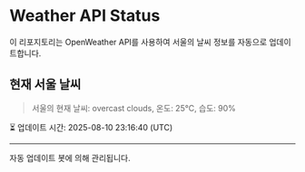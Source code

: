 
# Weather API Status

이 리포지토리는 OpenWeather API를 사용하여 서울의 날씨 정보를 자동으로 업데이트합니다.

## 현재 서울 날씨
> 서울의 현재 날씨: overcast clouds, 온도: 25°C, 습도: 90%

⏳ 업데이트 시간: 2025-08-10 23:16:40 (UTC)

---
자동 업데이트 봇에 의해 관리됩니다.
